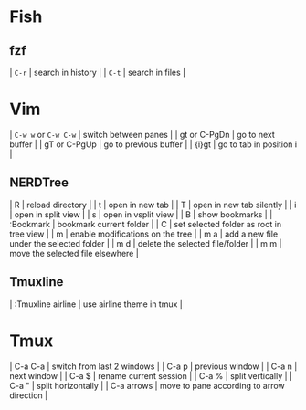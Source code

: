 # Fish

## fzf
| `C-r` | search in history |
| `C-t` | search in files |

# Vim
| `C-w w` or `C-w C-w` | switch between panes |
| gt or C-PgDn | go to next buffer |
| gT or C-PgUp | go to previous buffer |
| {i}gt | go to tab in position i |
## NERDTree
| R | reload directory |
| t | open in new tab |
| T | open in new tab silently |
| i | open in split view |
| s | open in vsplit view |
| B | show bookmarks |
| :Bookmark | bookmark current folder |
| C | set selected folder as root in tree view |
| m | enable modifications on the tree |
| m a | add a new file under the selected folder |
| m d | delete the selected file/folder |
| m m | move the selected file elsewhere |
## Tmuxline
| :Tmuxline airline | use airline theme in tmux |

# Tmux
| C-a C-a | switch from last 2 windows |
| C-a p | previous window |
| C-a n | next window |
| C-a $ | rename current session |
| C-a % | split vertically |
| C-a " | split horizontally |
| C-a arrows | move to pane according to arrow direction |
